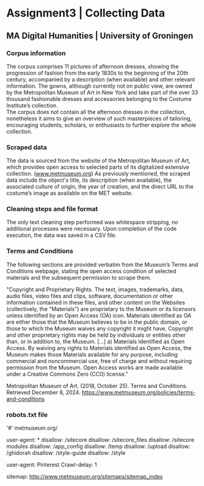 # Assignment3 | Collecting Data
## MA Digital Humanities | University of Groningen
### Corpus information
The corpus comprises 11 pictures of afternoon dresses, showing the progression of fashion from the early 1830s to the beginning of the 20th century, accompanied by a description (when available) and other relevant information. The gowns, although currently not on public view, are owned by the Metropolitan Museum of Art in New York and take part of the over 33 thousand fashionable dresses and accessories belonging to the Costume Institute’s collection.  
The corpus does not contain all the afternoon dresses in the collection, nonetheless it aims to give an overview of such masterpieces of tailoring, encouraging students, scholars, or enthusiasts to further explore the whole collection.

### Scraped data
The data is sourced from the website of the Metropolitan Museum of Art, which provides open access to selected parts of its digitalized extensive collection. (www.metmuseum.org)
As previously mentioned, the scraped data include the object's title, its description (when available), the associated culture of origin, the year of creation, and the direct URL to the costume’s image as available on the MET website.

### Cleaning steps and file format
The only text cleaning step performed was whitespace stripping, no additional processes were necessary. Upon completion of the code execution, the data was saved in a CSV file. 

### Terms and Conditions
The following sections are provided verbatim from the Museum’s Terms and Conditions webpage, stating the open access condition of selected materials and the subsequent permission to scrape them. 

"Copyright and Proprietary Rights. 
The text, images, trademarks, data, audio files, video files and clips, software, documentation or other information contained in these files, and other content on the Websites (collectively, the "Materials") are proprietary to the Museum or its licensors unless identified by an Open Access (OA) icon. Materials identified as OA are either those that the Museum believes to be in the public domain, or those to which the Museum waives any copyright it might have. Copyright and other proprietary rights may be held by individuals or entities other than, or in addition to, the Museum.
[…]
a) Materials Identified as Open Access. By waiving any rights to Materials identified as Open Access, the Museum makes those Materials available for any purpose, including commercial and noncommercial use, free of charge and without requiring permission from the Museum. Open Access works are made available under a Creative Commons Zero (CC0) license."

Metropolitan Museum of Art. (2018, October 25). Terms and Conditions. Retrieved December 8, 2024. https://www.metmuseum.org/policies/terms-and-conditions 

### robots.txt file
'#' metmuseum.org/ 

user-agent: *
disallow: /sitecore
disallow: /sitecore_files
disallow: /sitecore modules
disallow: /app_config
disallow: /temp
disallow: /upload
disallow: /ghidorah
disallow: /style-guide
disallow: /style

user-agent: Pinterest
Crawl-delay: 1

sitemap: http://www.metmuseum.org/sitemaps/sitemap_index

